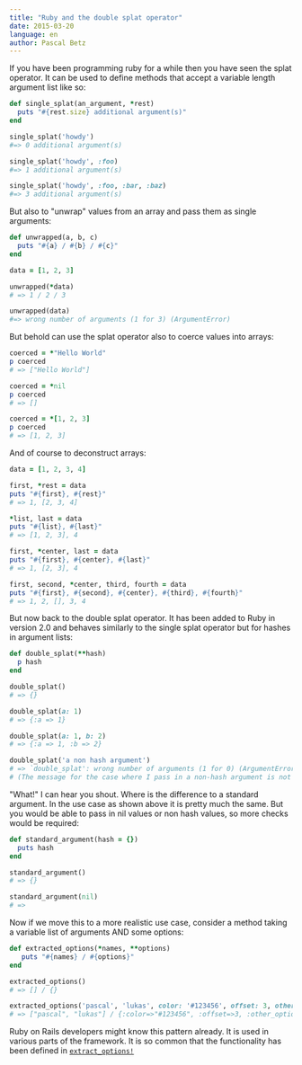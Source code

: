 ```yaml
---
title: "Ruby and the double splat operator"
date: 2015-03-20
language: en
author: Pascal Betz
---
```


If you have been programming ruby for a while then you have seen the splat operator. It can be used to define methods that accept a variable length argument list like so:

```ruby
def single_splat(an_argument, *rest)
  puts "#{rest.size} additional argument(s)" 
end

single_splat('howdy')
#=> 0 additional argument(s)

single_splat('howdy', :foo)
#=> 1 additional argument(s)

single_splat('howdy', :foo, :bar, :baz)
#=> 3 additional argument(s)
```

But also to "unwrap" values from an array and pass them as single arguments:

```ruby
def unwrapped(a, b, c)
  puts "#{a} / #{b} / #{c}"
end

data = [1, 2, 3]

unwrapped(*data)
# => 1 / 2 / 3

unwrapped(data)
#=> wrong number of arguments (1 for 3) (ArgumentError)
```

But behold can use the splat operator also to coerce values into arrays:

```ruby
coerced = *"Hello World"
p coerced
# => ["Hello World"]

coerced = *nil
p coerced
# => []

coerced = *[1, 2, 3]
p coerced
# => [1, 2, 3]
```

And of course to deconstruct arrays:

```ruby
data = [1, 2, 3, 4]

first, *rest = data
puts "#{first}, #{rest}"
# => 1, [2, 3, 4]

*list, last = data
puts "#{list}, #{last}"
# => [1, 2, 3], 4

first, *center, last = data
puts "#{first}, #{center}, #{last}"
# => 1, [2, 3], 4

first, second, *center, third, fourth = data
puts "#{first}, #{second}, #{center}, #{third}, #{fourth}"
# => 1, 2, [], 3, 4
```

But now back to the double splat operator. It has been added to Ruby in version 2.0 and behaves similarly to the single splat operator but for hashes in argument lists:

```ruby
def double_splat(**hash)
  p hash
end

double_splat()
# => {}

double_splat(a: 1)
# => {:a => 1}

double_splat(a: 1, b: 2)
# => {:a => 1, :b => 2}

double_splat('a non hash argument')
# => `double_splat': wrong number of arguments (1 for 0) (ArgumentError)
# (The message for the case where I pass in a non-hash argument is not very helpful I'd say)
```

"What!" I can hear you shout. Where is the difference to a standard argument. In the use case as shown above it is pretty much the same. But you would be able to pass in nil values or non hash values, so more checks would be required:

```ruby
def standard_argument(hash = {})
  puts hash
end

standard_argument()
# => {}

standard_argument(nil)
# =>
```

Now if we move this to a more realistic use case, consider a method taking a variable list of arguments AND some options:

```ruby
def extracted_options(*names, **options)
   puts "#{names} / #{options}"
end

extracted_options()
# => [] / {}

extracted_options('pascal', 'lukas', color: '#123456', offset: 3, other_option: :foo)
# => ["pascal", "lukas"] / {:color=>"#123456", :offset=>3, :other_option=>:foo}
```

Ruby on Rails developers might know this pattern already. It is used in various parts of the framework. It is so common that the functionality has been defined in [`extract_options!`](http://apidock.com/rails/Array/extract_options%21)
